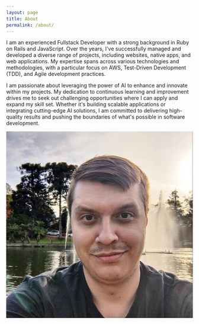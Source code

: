 ```yaml
---
layout: page
title: About
permalink: /about/
---
```


I am an experienced Fullstack Developer with a strong background in Ruby on Rails and JavaScript. Over the years, I've successfully managed and developed a diverse range of projects, including websites, native apps, and web applications. My expertise spans across various technologies and methodologies, with a particular focus on AWS, Test-Driven Development (TDD), and Agile development practices.

I am passionate about leveraging the power of AI to enhance and innovate within my projects. My dedication to continuous learning and improvement drives me to seek out challenging opportunities where I can apply and expand my skill set. Whether it's building scalable applications or integrating cutting-edge AI solutions, I am committed to delivering high-quality results and pushing the boundaries of what's possible in software development.

![Image](/assets/image/profile.jpg)